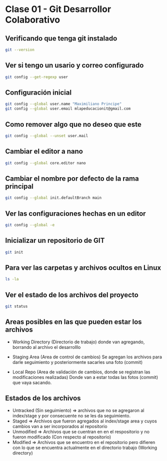 # Clase 01 - Git Desarrollor Colaborativo

## Verificando que tenga git instalado

```sh
git --version
```

## Ver si tengo un usario y correo configurado

```sh
git config --get-regexp user
```

## Configuración inicial

```sh
git config --global user.name "Maximiliano Principe"
git config --global user.email mlapeducacionit@gmail.com
```

## Como remover algo que no deseo que este

```sh
git config --global --unset user.mail
```

## Cambiar el editor a nano

```sh
git config --global core.editor nano
```

## Cambiar el nombre por defecto de la rama principal

```sh
git config --global init.defaultBranch main
```

## Ver las configuraciones hechas en un editor 

```sh
git config --global -e
```

## Inicializar un repositorio de GIT

```sh
git init
```

## Para ver las carpetas y archivos ocultos en Linux

```sh
ls -la
```

## Ver el estado de los archivos del proyecto

```sh
git status
```


## Areas posibles en las que pueden estar los archivos

* Working Directory (Directorio de trabajo) donde van agregando, borrando al archivo el desarrolllo

* Staging Area (Area de control de cambios) Se agregan los archivos para darle seguimiento y posteriormente sacarles una foto (commit)

* Local Repo (Area de validación de cambios, donde se registran las modificaciones realizadas) Donde van a estar todas las fotos (commit) que vaya sacando.


## Estados de los archivos

* Untracked (Sin seguimiento) => archivos que no se agregaron al index/stage y por consecuente no se les da seguimiento.
* Staged => Archivos que fueron agregados al index/stage area y cuyos cambios van a ser incorporados al repositorio
* Unmodified => Archivos que se cuentran en en el respositorio y no fueron modificado (Con respecto al repositorio)
* Modified => Archivos que se encuentro en el repositorio pero difieren con lo que se encuentra actualmente en el directorio trabajo (Working directory)
